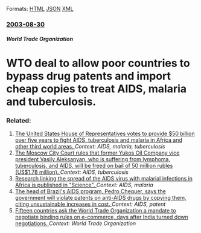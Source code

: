 
Formats: [HTML](/news/2003/08/30/wto-deal-to-allow-poor-countries-to-bypass-drug-patents-and-import-cheap-copies-to-treat-aids-malaria-and-tuberculosis.html)  [JSON](/news/2003/08/30/wto-deal-to-allow-poor-countries-to-bypass-drug-patents-and-import-cheap-copies-to-treat-aids-malaria-and-tuberculosis.json)  [XML](/news/2003/08/30/wto-deal-to-allow-poor-countries-to-bypass-drug-patents-and-import-cheap-copies-to-treat-aids-malaria-and-tuberculosis.xml)  

### [2003-08-30](/news/2003/08/30/index.md)

##### World Trade Organization
#  WTO deal to allow poor countries to bypass drug patents and import cheap copies to treat AIDS, malaria and tuberculosis.




### Related:

1. [ The United States House of Representatives votes to provide $50 billion over five years to fight AIDS, tuberculosis and malaria in Africa and other third world areas. ](/news/2008/04/2/the-united-states-house-of-representatives-votes-to-provide-50-billion-over-five-years-to-fight-aids-tuberculosis-and-malaria-in-africa-a.md) _Context: AIDS, malaria, tuberculosis_
2. [ The Moscow City Court rules that former Yukos Oil Company vice president Vasily Aleksanyan, who is suffering from lymphoma, tuberculosis, and AIDS, will be freed on bail of 50 million rubles (US$1.78 million). ](/news/2008/12/8/the-moscow-city-court-rules-that-former-yukos-oil-company-vice-president-vasily-aleksanyan-who-is-suffering-from-lymphoma-tuberculosis-a.md) _Context: AIDS, tuberculosis_
3. [ Research linking the spread of the AIDS virus with malarial infections in Africa is published in "Science". ](/news/2006/12/8/research-linking-the-spread-of-the-aids-virus-with-malarial-infections-in-africa-is-published-in-science.md) _Context: AIDS, malaria_
4. [The head of Brazil's AIDS program, Pedro Chequer, says the government will violate patents on anti-AIDS drugs by copying them, citing unsustainable increases in cost. ](/news/2004/12/1/the-head-of-brazil-s-aids-program-pedro-chequer-says-the-government-will-violate-patents-on-anti-aids-drugs-by-copying-them-citing-unsust.md) _Context: AIDS, patent_
5. [Fifteen countries ask the World Trade Organization a mandate to negotiate binding rules on e-commerce, days after India turned down negotiations. ](/news/2017/12/7/fifteen-countries-ask-the-world-trade-organization-a-mandate-to-negotiate-binding-rules-on-e-commerce-days-after-india-turned-down-negotiat.md) _Context: World Trade Organization_
